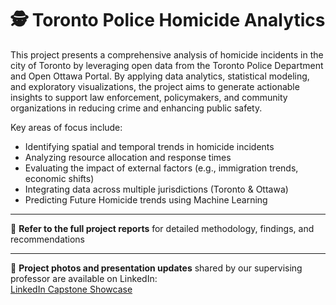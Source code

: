 # 🕵️ Toronto Police Homicide Analytics

This project presents a comprehensive analysis of homicide incidents in the city of Toronto by leveraging open data from the Toronto Police Department and Open Ottawa Portal. By applying data analytics, statistical modeling, and exploratory visualizations, the project aims to generate actionable insights to support law enforcement, policymakers, and community organizations in reducing crime and enhancing public safety.

Key areas of focus include:
- Identifying spatial and temporal trends in homicide incidents  
- Analyzing resource allocation and response times  
- Evaluating the impact of external factors (e.g., immigration trends, economic shifts)  
- Integrating data across multiple jurisdictions (Toronto & Ottawa)
- Predicting Future Homicide trends using Machine Learning
  
---
📄 **Refer to the full project reports** for detailed methodology, findings, and recommendations

---
📸 **Project photos and presentation updates** shared by our supervising professor are available on LinkedIn:  
[LinkedIn Capstone Showcase](https://www.linkedin.com/feed/update/urn:li:activity:7147258888612962304/)


